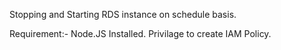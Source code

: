 Stopping and Starting RDS instance on schedule basis.

Requirement:-
  Node.JS Installed.
  Privilage to create IAM Policy.
